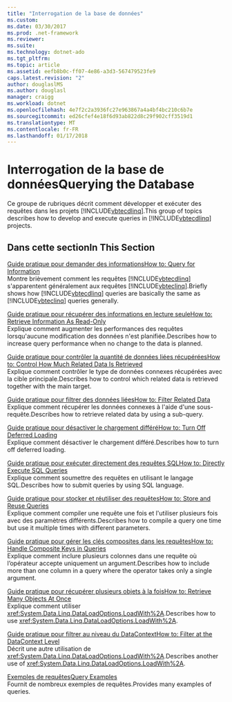 ```yaml
---
title: "Interrogation de la base de données"
ms.custom: 
ms.date: 03/30/2017
ms.prod: .net-framework
ms.reviewer: 
ms.suite: 
ms.technology: dotnet-ado
ms.tgt_pltfrm: 
ms.topic: article
ms.assetid: eefb8b0c-ff07-4e86-a3d3-567479523fe9
caps.latest.revision: "2"
author: douglaslMS
ms.author: douglasl
manager: craigg
ms.workload: dotnet
ms.openlocfilehash: 4e7f2c2a3936fc27e963867a4a4bf4bc210c6b7e
ms.sourcegitcommit: ed26cfef4e18f6d93ab822d8c29f902cff3519d1
ms.translationtype: MT
ms.contentlocale: fr-FR
ms.lasthandoff: 01/17/2018
---
```

# <a name="querying-the-database"></a><span data-ttu-id="b180f-102">Interrogation de la base de données</span><span class="sxs-lookup"><span data-stu-id="b180f-102">Querying the Database</span></span>
<span data-ttu-id="b180f-103">Ce groupe de rubriques décrit comment développer et exécuter des requêtes dans les projets [!INCLUDE[vbtecdlinq](../../../../../../includes/vbtecdlinq-md.md)].</span><span class="sxs-lookup"><span data-stu-id="b180f-103">This group of topics describes how to develop and execute queries in [!INCLUDE[vbtecdlinq](../../../../../../includes/vbtecdlinq-md.md)] projects.</span></span>  
  
## <a name="in-this-section"></a><span data-ttu-id="b180f-104">Dans cette section</span><span class="sxs-lookup"><span data-stu-id="b180f-104">In This Section</span></span>  
 [<span data-ttu-id="b180f-105">Guide pratique pour demander des informations</span><span class="sxs-lookup"><span data-stu-id="b180f-105">How to: Query for Information</span></span>](../../../../../../docs/framework/data/adonet/sql/linq/how-to-query-for-information.md)  
 <span data-ttu-id="b180f-106">Montre brièvement comment les requêtes [!INCLUDE[vbtecdlinq](../../../../../../includes/vbtecdlinq-md.md)] s'apparentent généralement aux requêtes [!INCLUDE[vbteclinq](../../../../../../includes/vbteclinq-md.md)].</span><span class="sxs-lookup"><span data-stu-id="b180f-106">Briefly shows how [!INCLUDE[vbtecdlinq](../../../../../../includes/vbtecdlinq-md.md)] queries are basically the same as [!INCLUDE[vbteclinq](../../../../../../includes/vbteclinq-md.md)] queries generally.</span></span>  
  
 [<span data-ttu-id="b180f-107">Guide pratique pour récupérer des informations en lecture seule</span><span class="sxs-lookup"><span data-stu-id="b180f-107">How to: Retrieve Information As Read-Only</span></span>](../../../../../../docs/framework/data/adonet/sql/linq/how-to-retrieve-information-as-read-only.md)  
 <span data-ttu-id="b180f-108">Explique comment augmenter les performances des requêtes lorsqu'aucune modification des données n'est planifiée.</span><span class="sxs-lookup"><span data-stu-id="b180f-108">Describes how to increase query performance when no change to the data is planned.</span></span>  
  
 [<span data-ttu-id="b180f-109">Guide pratique pour contrôler la quantité de données liées récupérées</span><span class="sxs-lookup"><span data-stu-id="b180f-109">How to: Control How Much Related Data Is Retrieved</span></span>](../../../../../../docs/framework/data/adonet/sql/linq/how-to-control-how-much-related-data-is-retrieved.md)  
 <span data-ttu-id="b180f-110">Explique comment contrôler le type de données connexes récupérées avec la cible principale.</span><span class="sxs-lookup"><span data-stu-id="b180f-110">Describes how to control which related data is retrieved together with the main target.</span></span>  
  
 [<span data-ttu-id="b180f-111">Guide pratique pour filtrer des données liées</span><span class="sxs-lookup"><span data-stu-id="b180f-111">How to: Filter Related Data</span></span>](../../../../../../docs/framework/data/adonet/sql/linq/how-to-filter-related-data.md)  
 <span data-ttu-id="b180f-112">Explique comment récupérer les données connexes à l'aide d'une sous-requête.</span><span class="sxs-lookup"><span data-stu-id="b180f-112">Describes how to retrieve related data by using a sub-query.</span></span>  
  
 [<span data-ttu-id="b180f-113">Guide pratique pour désactiver le chargement différé</span><span class="sxs-lookup"><span data-stu-id="b180f-113">How to: Turn Off Deferred Loading</span></span>](../../../../../../docs/framework/data/adonet/sql/linq/how-to-turn-off-deferred-loading.md)  
 <span data-ttu-id="b180f-114">Explique comment désactiver le chargement différé.</span><span class="sxs-lookup"><span data-stu-id="b180f-114">Describes how to turn off deferred loading.</span></span>  
  
 [<span data-ttu-id="b180f-115">Guide pratique pour exécuter directement des requêtes SQL</span><span class="sxs-lookup"><span data-stu-id="b180f-115">How to: Directly Execute SQL Queries</span></span>](../../../../../../docs/framework/data/adonet/sql/linq/how-to-directly-execute-sql-queries.md)  
 <span data-ttu-id="b180f-116">Explique comment soumettre des requêtes en utilisant le langage SQL.</span><span class="sxs-lookup"><span data-stu-id="b180f-116">Describes how to submit queries by using SQL language.</span></span>  
  
 [<span data-ttu-id="b180f-117">Guide pratique pour stocker et réutiliser des requêtes</span><span class="sxs-lookup"><span data-stu-id="b180f-117">How to: Store and Reuse Queries</span></span>](../../../../../../docs/framework/data/adonet/sql/linq/how-to-store-and-reuse-queries.md)  
 <span data-ttu-id="b180f-118">Explique comment compiler une requête une fois et l'utiliser plusieurs fois avec des paramètres différents.</span><span class="sxs-lookup"><span data-stu-id="b180f-118">Describes how to compile a query one time but use it multiple times with different parameters.</span></span>  
  
 [<span data-ttu-id="b180f-119">Guide pratique pour gérer les clés composites dans les requêtes</span><span class="sxs-lookup"><span data-stu-id="b180f-119">How to: Handle Composite Keys in Queries</span></span>](../../../../../../docs/framework/data/adonet/sql/linq/how-to-handle-composite-keys-in-queries.md)  
 <span data-ttu-id="b180f-120">Explique comment inclure plusieurs colonnes dans une requête où l’opérateur accepte uniquement un argument.</span><span class="sxs-lookup"><span data-stu-id="b180f-120">Describes how to include more than one column in a query where the operator takes only a single argument.</span></span>  
  
 [<span data-ttu-id="b180f-121">Guide pratique pour récupérer plusieurs objets à la fois</span><span class="sxs-lookup"><span data-stu-id="b180f-121">How to: Retrieve Many Objects At Once</span></span>](../../../../../../docs/framework/data/adonet/sql/linq/how-to-retrieve-many-objects-at-once.md)  
 <span data-ttu-id="b180f-122">Explique comment utiliser <xref:System.Data.Linq.DataLoadOptions.LoadWith%2A>.</span><span class="sxs-lookup"><span data-stu-id="b180f-122">Describes how to use <xref:System.Data.Linq.DataLoadOptions.LoadWith%2A>.</span></span>  
  
 [<span data-ttu-id="b180f-123">Guide pratique pour filtrer au niveau du DataContext</span><span class="sxs-lookup"><span data-stu-id="b180f-123">How to: Filter at the DataContext Level</span></span>](../../../../../../docs/framework/data/adonet/sql/linq/how-to-filter-at-the-datacontext-level.md)  
 <span data-ttu-id="b180f-124">Décrit une autre utilisation de <xref:System.Data.Linq.DataLoadOptions.LoadWith%2A>.</span><span class="sxs-lookup"><span data-stu-id="b180f-124">Describes another use of <xref:System.Data.Linq.DataLoadOptions.LoadWith%2A>.</span></span>  
  
 [<span data-ttu-id="b180f-125">Exemples de requêtes</span><span class="sxs-lookup"><span data-stu-id="b180f-125">Query Examples</span></span>](../../../../../../docs/framework/data/adonet/sql/linq/query-examples.md)  
 <span data-ttu-id="b180f-126">Fournit de nombreux exemples de requêtes.</span><span class="sxs-lookup"><span data-stu-id="b180f-126">Provides many examples of queries.</span></span>
